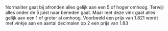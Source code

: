 Normaliter gaat bij afronden alles gelijk aan een 5 of hoger omhoog. Terwijl alles onder de 5 juist naar beneden gaat. Maar met deze vink gaat alles gelijk aan een 1 of groter al omhoog. Voorbeeld een prijs van 1.821 wordt met vinkje aan en aantal decimalen op 2 een prijs van 1.83